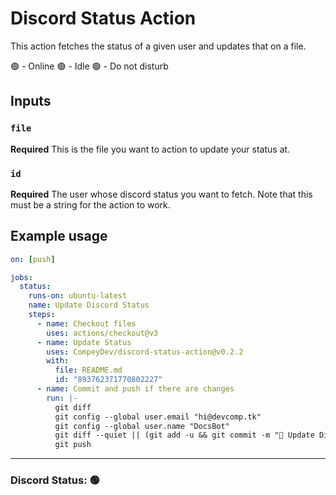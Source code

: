 # Discord Status Action

This action fetches the status of a given user and updates that on a file. 

🟢 - Online
🟢 - Idle
🟢 - Do not disturb

## Inputs

### `file`

**Required** This is the file you want to action to update your status at. 

### `id`

**Required** The user whose discord status you want to fetch. Note that this must be a string for the action to work. 

## Example usage

```yml
on: [push]

jobs:
  status:
    runs-on: ubuntu-latest
    name: Update Discord Status
    steps:
      - name: Checkout files
        uses: actions/checkout@v3
      - name: Update Status
        uses: CompeyDev/discord-status-action@v0.2.2
        with:
          file: README.md
          id: "893762371770802227"
      - name: Commit and push if there are changes
        run: |-
          git diff
          git config --global user.email "hi@devcomp.tk"
          git config --global user.name "DocsBot"
          git diff --quiet || (git add -u && git commit -m "🚀 Update Discord Status")
          git push               
```

---

### Discord Status: 🟢
